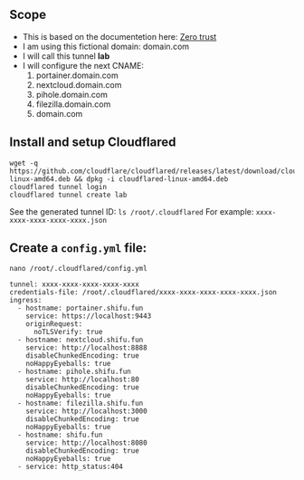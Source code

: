 ## Scope
* This is based on the documentetion here: [Zero trust](https://developers.cloudflare.com/cloudflare-one/connections/connect-apps/install-and-setup/tunnel-guide/local/#set-up-a-tunnel-locally-cli-setup)
* I am using this fictional domain: domain.com
* I will call this tunnel **lab**
* I will configure the next CNAME:
  1. portainer.domain.com
  2. nextcloud.domain.com
  3. pihole.domain.com
  4. filezilla.domain.com
  5. domain.com

## Install and setup Cloudflared
```
wget -q https://github.com/cloudflare/cloudflared/releases/latest/download/cloudflared-linux-amd64.deb && dpkg -i cloudflared-linux-amd64.deb
cloudflared tunnel login
cloudflared tunnel create lab
```
See the generated tunnel ID:
```ls /root/.cloudflared```
For example: `xxxx-xxxx-xxxx-xxxx-xxxx.json`

## Create a `config.yml` file:
`nano /root/.cloudflared/config.yml`
```
tunnel: xxxx-xxxx-xxxx-xxxx-xxxx
credentials-file: /root/.cloudflared/xxxx-xxxx-xxxx-xxxx-xxxx.json
ingress:
  - hostname: portainer.shifu.fun
    service: https://localhost:9443
    originRequest:
      noTLSVerify: true
  - hostname: nextcloud.shifu.fun
    service: http://localhost:8888
    disableChunkedEncoding: true
    noHappyEyeballs: true
  - hostname: pihole.shifu.fun
    service: http://localhost:80
    disableChunkedEncoding: true
    noHappyEyeballs: true
  - hostname: filezilla.shifu.fun
    service: http://localhost:3000
    disableChunkedEncoding: true
    noHappyEyeballs: true
  - hostname: shifu.fun
    service: http://localhost:8080
    disableChunkedEncoding: true
    noHappyEyeballs: true
  - service: http_status:404
```

